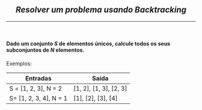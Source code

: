 <div align="center">

## <i>Resolver um problema usando Backtracking</i>
<hr>
<br>
</div>

#### Dado um conjunto <i>S</i> de elementos únicos, calcule todos os seus subconjuntos de <i>N</i> elementos.

Exemplos:

| Entradas               | Saída                  |
|------------------------|------------------------|
| S = [1, 2, 3], N = 2   | [1, 2], [1, 3], [2, 3] |
| S= [1, 2, 3, 4], N = 1 | [1], [2], [3], [4]     |
